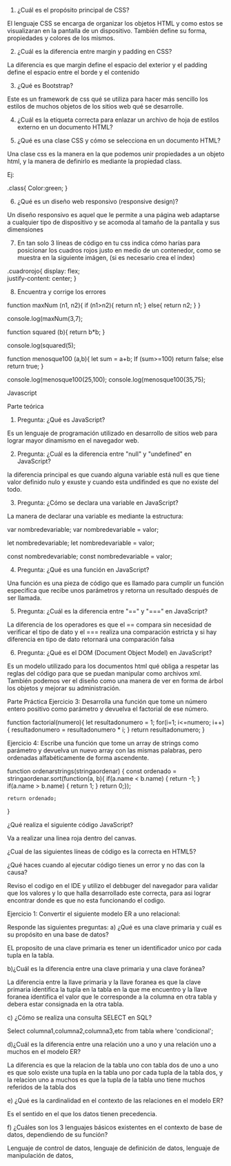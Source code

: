 1. ¿Cuál es el propósito principal de CSS?

El lenguaje CSS se encarga de organizar los objetos  HTML y como estos se visualizaran  en la pantalla de un dispositivo. También define su forma, propiedades y colores de los mismos.


2. ¿Cuál es la diferencia entre margin y padding en CSS?

La diferencia es que margin define el espacio del exterior y el padding define el espacio entre el borde y el contenido 

3. ¿Qué es Bootstrap?

Este es un framework de css qué se utiliza para hacer más sencillo los estilos de muchos objetos de los sitios web qué se desarrolle.

4. ¿Cuál es la etiqueta correcta para enlazar un archivo de hoja de estilos externo en un documento HTML?

<head><linkrel="stylesheet"type="text/css"href="patharchivo.css"></head>

5. ¿Qué es una clase CSS y cómo se selecciona en un documento HTML?

Una clase css es la manera en la que podemos unir propiedades a un objeto html, y la manera de definirlo es mediante la propiedad class.

Ej: <a class="clasehipervinculo"></a>

.class{
Color:green;
}

6. ¿Qué es un diseño web responsivo (responsive design)?

Un diseño responsivo es aquel que le permite  a una página web adaptarse a cualquier tipo de dispositivo y se acomoda al tamaño de la pantalla y sus dimensiones 

7. En tan solo 3 líneas de código en tu css indica cómo harías para posicionar los cuadros rojos justo en medio de un contenedor, como se muestra en la siguiente imágen, (si es necesario crea el index)

.cuadrorojo{
display: flex;   
justify-content: center; 
}

8. Encuentra y corrige los errores

function maxNum (n1, n2){
	 if (n1>n2){
		return n1;
	}
	else{
		return n2;
	}
}

console.log(maxNum(3,7);


function squared (b){
	return b*b;
}

console.log(squared(5);


function menosque100 (a,b){
	let sum = a+b;
	If (sum>=100)
		return false;
	else
		return true;
}

console.log(menosque100(25,100);
console.log(menosque100(35,75);


Javascript

Parte teórica

1. Pregunta: ¿Qué es JavaScript? 

Es un lenguaje de programación utilizado en desarrollo de sitios web para lograr mayor dinamismo en el navegador web.

2. Pregunta: ¿Cuál es la diferencia entre "null" y "undefined" en JavaScript?

la diferencia principal es que cuando alguna variable  está null es que tiene valor definido nulo y exuste y cuando esta undifinded es que no existe del todo.

3. Pregunta: ¿Cómo se declara una variable en JavaScript?

La manera de declarar una variable es mediante la estructura:

var nombredevariable;
var nombredevariable = valor;

let nombredevariable;
let nombredevariable = valor;

const nombredevariable;
const nombredevariable = valor;

4. Pregunta: ¿Qué es una función en JavaScript? 

Una función es una pieza de código que es llamado para cumplir un función especifica que recibe unos parámetros y retorna un resultado después de ser llamada.

5. Pregunta: ¿Cuál es la diferencia entre "==" y "===" en JavaScript? 

La diferencia de los operadores es que el == compara sin necesidad de verificar el tipo de dato y el === realiza una comparación estricta y si hay diferencia en tipo de dato retornará una comparación falsa

6. Pregunta: ¿Qué es el DOM (Document Object Model) en JavaScript?

Es un modelo utilizado para los documentos html qué obliga a respetar las reglas del código para que se puedan manipular como archivos xml. También podemos ver el diseño como una manera de ver en forma de árbol los objetos y mejorar su administración.


Parte Práctica
Ejercicio 3: Desarrolla una función que tome un número entero positivo como parámetro y devuelva el factorial de ese número.

function factorial(numero){
let resultadonumero = 1;
	for(i=1; i<=numero; i++){
		resultadonumero = resultadonumero * i;
	}
return resultadonumero;
}

Ejercicio 4: Escribe una función que tome un array de strings como parámetro y devuelva un nuevo array con las mismas palabras, pero ordenadas alfabéticamente de forma ascendente.

function ordenarstrings(stringaordenar)
{
	const ordenado = stringaordenar.sort(function(a, b){
    if(a.name < b.name) { return -1; }
    if(a.name > b.name) { return 1; }
    return 0;});
    
    return ordenado;
}

¿Qué realiza el siguiente código JavaScript? 

Va a realizar una linea roja dentro del canvas.

¿Cual de las siguientes líneas de código es la correcta en HTML5?


¿Qué haces cuando al ejecutar código tienes un error y no das con la causa? 

Reviso el codigo en el IDE y utilizo el debbuger del navegador para validar que los valores y lo que halla desarrollado este correcta, para asi lograr encontrar donde es que no esta funcionando el codigo.

Ejercicio 1: Convertir el siguiente modelo ER a uno relacional:


Responde las siguientes preguntas:
a) ¿Qué es una clave primaria y cuál es su propósito en una base de datos?

EL proposito de una clave primaria es tener un identificador unico por cada tupla en la tabla.

b)¿Cuál es la diferencia entre una clave primaria y una clave foránea?

La diferencia entre la llave primaria y la llave foranea es que la clave primaria identifica la tupla en la tabla en la que me encuentro y la llave foranea identifica el valor que le corresponde a la columna en otra tabla y debera estar consignada en la otra tabla.

c) ¿Cómo se realiza una consulta SELECT en SQL?

Select columna1,columna2,columna3,etc from tabla where 'condicional';

d)¿Cuál es la diferencia entre una relación uno a uno y una relación uno a muchos en el modelo ER?

La diferencia es que la relacion de la tabla uno con tabla dos de uno a uno es que solo existe una tupla en la tabla uno por cada tupla de la tabla dos, y la relacion uno a muchos es que la tupla de la tabla uno tiene muchos referidos de la tabla dos

e) ¿Qué es la cardinalidad en el contexto de las relaciones en el modelo ER?

Es el sentido en el que los datos tienen precedencia.

f) ¿Cuáles son los 3 lenguajes básicos existentes en el contexto de base de datos, dependiendo de su función?

Lenguaje de control de datos, lenguaje de definición de datos, lenguaje de manipulación de datos, 

